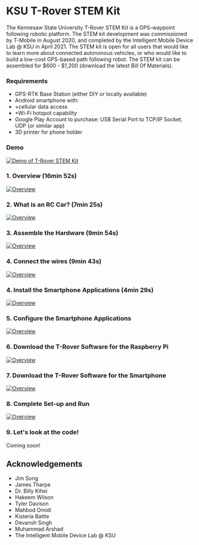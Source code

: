 # KSU T-Rover STEM Kit
The Kennesaw State University T-Rover STEM Kit is a GPS-waypoint following robotic platform. The STEM kit development was commissioned by T-Mobile in August 2020, and completed by the Intelligent Mobile Device Lab @ KSU in April 2021. The STEM kit is open for all users that would like to learn more about connected autononous vehicles, or who would like to build a low-cost GPS-based path following robot. The STEM kit can be assembled for $600 - $1,200 (download the latest Bill Of Materials).

### Requirements

- GPS-RTK Base Station (either DIY or locally available)
- Android smartphone with:
- +cellular data access
- +Wi-Fi hotspot capability
- Google Play Account to purchase: USB Serial Port to TCP/IP Socket, UDP (or similar app)
- 3D printer for phone holder

### Demo
[![Demo of T-Rover STEM Kit](https://img.youtube.com/vi/pe_i8sYa-b4/0.jpg)](https://www.youtube.com/watch?v=pe_i8sYa-b4)

### 1. Overview (16min 52s)
[![Overview](https://img.youtube.com/vi/_4G7kx00GRg/0.jpg)](https://www.youtube.com/watch?v=_4G7kx00GRg)

### 2. What is an RC Car? (7min 25s)
[![Overview](https://img.youtube.com/vi/3E3yw0uLiEo/0.jpg)](https://youtu.be/3E3yw0uLiEo)

### 3. Assemble the Hardware (9min 54s)
[![Overview](https://img.youtube.com/vi/J7VxdJcCk_8/0.jpg)](https://youtu.be/J7VxdJcCk_8)

### 4. Connect the wires (9min 43s)
[![Overview](https://img.youtube.com/vi/TSlO1fpPtFM/0.jpg)](https://youtu.be/TSlO1fpPtFM)

### 4. Install the Smartphone Applications (4min 29s)
[![Overview](https://img.youtube.com/vi/jlRXvmmnXFA/0.jpg)](https://youtu.be/jlRXvmmnXFA)

### 5. Configure the Smartphone Applications
[![Overview](https://img.youtube.com/vi/ZOzkt4XN9UU/0.jpg)](https://youtu.be/ZOzkt4XN9UU)

### 6. Download the T-Rover Software for the Raspberry Pi 
[![Overview](https://img.youtube.com/vi/nnpY1QsAnOA/0.jpg)](https://youtu.be/nnpY1QsAnOA)

### 7. Download the T-Rover Software for the Smartphone
[![Overview](https://img.youtube.com/vi/BZG-XSyis3I/0.jpg)](https://youtu.be/BZG-XSyis3I)

### 8. Complete Set-up and Run
[![Overview](https://img.youtube.com/vi/sFuXW1yHLgs/0.jpg)](https://youtu.be/sFuXW1yHLgs)

### 9. Let's look at the code!
Coming soon!

<!-- ACKNOWLEDGEMENTS -->
## Acknowledgements
* Jim Song
* James Tharpe
* Dr. Billy Kihei
* Hakeem Wilson
* Tyler Davison
* Mahbod Omidi
* Kisteria Battle
* Devansh Singh
* Muhammad Arshad
* The Intelligent Mobile Device Lab @ KSU
